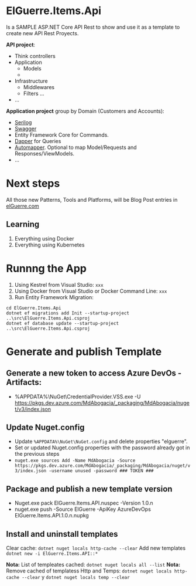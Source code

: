 # ElGuerre.Items.Api
Is a SAMPLE ASP.NET Core API Rest to show and use it as a template to create new API Rest Proyects.

**API project**:
- Think controllers
- Application
    - Models
    - 
- Infrastructure
    - Middlewares
    - Filters
    ...
- ...

**Application project** group by Domain (Customers and Accounts):
- [Serilog](https://serilog.net/)
- [Swagger](https://docs.microsoft.com/es-es/aspnet/core/tutorials/getting-started-with-swashbuckle?view=aspnetcore-2.2&tabs=visual-studio)
- Entity Framework Core for Commands.
- [Dapper](https://github.com/StackExchange/Dapper/tree/master/Dapper) for Queries
- [Automapper](https://automapper.org/). Optional to map Model/Requests and Responses/ViewModels.
- ...

# Next steps
All those new Patterns, Tools and Platforms, will be Blog Post entries in [elGuerre.com](https://elguerre.com)

## Learning
1. Everything using Docker
2. Everything using Kubernetes

# Runnng the App
1. Using Kestrel from Visual Studio:
`
xxx
`
2. Using Docker from Visual Studio or Docker Command Line:
`
xxx
`
3. Run Entity Framework Migration: 
```
cd ElGuerre.Items.Api
dotnet ef migrations add Init --startup-project ..\src\ElGuerre.Items.Api.csproj
dotnet ef database update --startup-project ..\src\ElGuerre.Items.Api.csproj
``` 

# Generate and publish Template

## Generate a new token to access Azure DevOs - Artifacts:
- %APPDATA%\NuGet\CredentialProvider.VSS.exe -U https://pkgs.dev.azure.com/MdAbogacia/_packaging/MdAbogacia/nuget/v3/index.json

## Update Nuget.config
- Update ```%APPDATA%\NuGet\NuGet.config``` and delete properties "elguerre".
- Set or updated Nuget.config properties with the password already got in the previous steps
- `nuget.exe sources Add -Name MdAbogacia -Source https://pkgs.dev.azure.com/MdAbogacia/_packaging/MdAbogacia/nuget/v3/index.json -username unused -password ### TOKEN ###`


## Package and publish a new template version
- Nuget.exe pack ElGuerre.Items.API.nuspec -Version 1.0.n
- nuget.exe push -Source ElGuerre -ApiKey AzureDevOps ElGuerre.Items.API.1.0.n.nupkg

## Install and uninstall templates

Clear cache: ```dotnet nuget locals http-cache --clear```
Add new templates ```dotnet new -i ElGuerre.Items.API::*```

**Nota:** List of templeates cached: ```dotnet nuget locals all --list```
**Nota:** Remove cached of templatess Http and Temps: ```dotnet nuget locals http-cache --clear``` y ```dotnet nuget locals temp --clear```
